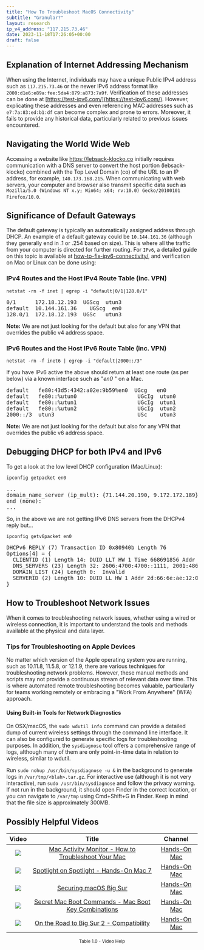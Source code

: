 ```yaml
---
title: "How To Troubleshoot MacOS Connectivity"
subtitle: "Granular?"
layout: research
ip_v4_address: "117.215.73.46"
date: 2023-11-18T17:26:05+00:00
draft: false
---
```


## Explanation of Internet Addressing Mechanism

When using the Internet, individuals may have a unique Public IPv4 address such as ```117.215.73.46``` or the newer IPv6 address format like ```2000:d1e6:e89a:fee:5da4:879:a873:7a9f```. Verification of these addresses can be done at [https://test-ipv6.com/](https://test-ipv6.com/). However, explicating these addresses and even referencing MAC addresses such as ```e7:7a:83:ed:b1:df``` can become complex and prone to errors. Moreover, it fails to provide any historical data, particularly related to previous issues encountered.
## Navigating the World Wide Web
Accessing a website like https://lebsack-klocko.co initially requires communication with a DNS server to convert the host portion (lebsack-klocko) combined with the Top Level Domain (co) of the URL to an IP address, for example, ```140.173.168.215```. When communicating with web servers, your computer and browser also transmit specific data such as <br>```Mozilla/5.0 (Windows NT x.y; Win64; x64; rv:10.0) Gecko/20100101 Firefox/10.0```.
## Significance of Default Gateways
The default gateway is typically an automatically assigned address through DHCP. An example of a default gateway could be ```10.144.161.36``` (although they generally end in .1 or .254 based on size). This is where all the traffic from your computer is directed for further routing. For ```IPv6```, a detailed guide on this topic is available at [how-to-fix-ipv6-connectivity/](/blog/how-to-fix-ipv6-connectivity/), and verification on Mac or Linux can be done using:
<br>
### IPv4 Routes and the Host IPv4 Route Table (inc. VPN)
```netstat -rn -f inet | egrep -i "default|0/1|128.0/1"```

<pre>
0/1      172.18.12.193  UGScg  utun3
default  10.144.161.36    UGScg  en0
128.0/1  172.18.12.193  UGSc   utun3</pre>

**Note:** We are not just looking for the default but also for any VPN that overrides the public v4 address space.

### IPv6 Routes and the Host IPv6 Route Table (inc. VPN)
```netstat -rn -f inet6 | egrep -i "default|2000::/3"```

If you have IPv6 active the above should return at least one route (as per below) via a known interface such as "_en0_ " on a Mac. 

<pre>
default   fe80:43d5:4342:a02e:9b59%en0  UGcg   en0
default   fe80::%utun0                   UGcIg  utun0
default   fe80::%utun1                   UGcIg  utun1
default   fe80::%utun2                   UGcIg  utun2
2000::/3  utun3                          USc    utun3</pre>

**Note:** We are not just looking for the default but also for any VPN that overrides the public v6 address space.
<br>

## Debugging DHCP for both IPv4 and IPv6

To get a look at the low level DHCP configuration (Mac/Linux): 

```ipconfig getpacket en0```

<pre>
...
domain_name_server (ip_mult): {71.144.20.190, 9.172.172.189}
end (none):
...</pre>

So, in the above we are not getting IPv6 DNS servers from the DHCPv4 reply but...

```ipconfig getv6packet en0```

<pre>
DHCPv6 REPLY (7) Transaction ID 0x80940b Length 76
Options[4] = {
  CLIENTID (1) Length 14: DUID LLT HW 1 Time 668691856 Addr e7:7a:83:ed:b1:df
  DNS_SERVERS (23) Length 32: 2606:4700:4700::1111, 2001:4860:4860::8844
  DOMAIN_LIST (24) Length 0:  Invalid
  SERVERID (2) Length 10: DUID LL HW 1 Addr 2d:66:6e:ae:12:03
}</pre>




## How to Troubleshoot Network Issues
When it comes to troubleshooting network issues, whether using a wired or wireless connection, it is important to understand the tools and methods available at the physical and data layer.
### Tips for Troubleshooting on Apple Devices
No matter which version of the Apple operating system you are running, such as 10.11.8, 11.5.8, or 12.1.9, there are various techniques for troubleshooting network problems. However, these manual methods and scripts may not provide a continuous stream of relevant data over time. This is where automated remote troubleshooting becomes valuable, particularly for teams working remotely or embracing a "Work From Anywhere" (WFA) approach.
#### Using Built-in Tools for Network Diagnostics
On OSX/macOS, the ```sudo wdutil info``` command can provide a detailed dump of current wireless settings through the command line interface. It can also be configured to generate specific logs for troubleshooting purposes. In addition, the ```sysdiagnose``` tool offers a comprehensive range of logs, although many of them are only point-in-time data in relation to wireless, similar to wdutil.

Run ```sudo nohup /usr/bin/sysdiagnose -u &``` in the background to generate logs in ```/var/tmp/<blah>.tar.gz```. For interactive use (although it is not very interactive), run ```sudo /usr/bin/sysdiagnose``` and follow the privacy warning. If not run in the background, it should open Finder in the correct location, or you can navigate to ```/var/tmp``` using Cmd+Shift+G in Finder. Keep in mind that the file size is approximately 300MB.
## Possibly Helpful Videos

<link href="/plugins/lity/css/lity.min.css" rel="stylesheet">
<script src="/plugins/lity/js/lity.min.js"></script>
<div class="table1-start"></div>

|Video | Title | Channel |
| :---: | :---: | :---: |
|<a href="https://www.youtube.com/watch?v=TWzWd_DiaJ0" data-lity><img src="https://i.ytimg.com/vi/TWzWd_DiaJ0/default.jpg" class="img-fluid"></a>|<a href="https://www.youtube.com/watch?v=TWzWd_DiaJ0" data-lity>Mac Activity Monitor - How to Troubleshoot Your Mac</a>|<a target="_blank" href="https://www.youtube.com/channel/UCg43DP8MdHVcl4rFK_delBg" >Hands-On Mac</a>|
|<a href="https://www.youtube.com/watch?v=RslZ4W1EPqk" data-lity><img src="https://i.ytimg.com/vi/RslZ4W1EPqk/default.jpg" class="img-fluid"></a>|<a href="https://www.youtube.com/watch?v=RslZ4W1EPqk" data-lity>Spotlight on Spotlight - Hands-On Mac 7</a>|<a target="_blank" href="https://www.youtube.com/channel/UCg43DP8MdHVcl4rFK_delBg" >Hands-On Mac</a>|
|<a href="https://www.youtube.com/watch?v=7KdhJimuhNw" data-lity><img src="https://i.ytimg.com/vi/7KdhJimuhNw/default.jpg" class="img-fluid"></a>|<a href="https://www.youtube.com/watch?v=7KdhJimuhNw" data-lity>Securing macOS Big Sur</a>|<a target="_blank" href="https://www.youtube.com/channel/UCg43DP8MdHVcl4rFK_delBg" >Hands-On Mac</a>|
|<a href="https://www.youtube.com/watch?v=VwNYWAxHCgM" data-lity><img src="https://i.ytimg.com/vi/VwNYWAxHCgM/default.jpg" class="img-fluid"></a>|<a href="https://www.youtube.com/watch?v=VwNYWAxHCgM" data-lity>Secret Mac Boot Commands - Mac Boot Key Combinations</a>|<a target="_blank" href="https://www.youtube.com/channel/UCg43DP8MdHVcl4rFK_delBg" >Hands-On Mac</a>|
|<a href="https://www.youtube.com/watch?v=HEbK-Tignuc" data-lity><img src="https://i.ytimg.com/vi/HEbK-Tignuc/default.jpg" class="img-fluid"></a>|<a href="https://www.youtube.com/watch?v=HEbK-Tignuc" data-lity>On the Road to Big Sur 2 - Compatibility</a>|<a target="_blank" href="https://www.youtube.com/channel/UCg43DP8MdHVcl4rFK_delBg" >Hands-On Mac</a>|

<center><small>Table 1.0 - Video Help</small></center>
 <br>
<div class="table1-end"></div>
<script type="text/javascript">
(function() {
    $('div.table1-start').nextUntil('div.table1-end', 'table').addClass('table thead-dark table-striped table-responsive rounded').attr('id', 't1');
    $('#t1').find('thead').addClass('thead-dark');
})();
</script>
